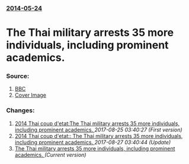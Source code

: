 ### [2014-05-24](/news/2014/05/24/index.md)

# The Thai military arrests 35 more individuals, including prominent academics. 




### Source:

1. [BBC](http://www.bbc.com/news/world-asia-27553029#TWEET1138011)
1. [Cover Image](http://ichef.bbci.co.uk/news/1024/media/images/75075000/jpg/_75075516_75075515.jpg)

### Changes:

1. [2014 Thai coup d'etat:The Thai military arrests 35 more individuals, including prominent academics. ](/news/2014/05/24/2014-thai-coup-d-a-c-tat-pthe-thai-military-arrests-35-more-individuals-including-prominent-academics.md) _2017-08-25 03:40:27 (First version)_
2. [2014 Thai coup d'etat:: The Thai military arrests 35 more individuals, including prominent academics. ](/news/2014/05/24/2014-thai-coup-d-a-c-tat-the-thai-military-arrests-35-more-individuals-including-prominent-academics.md) _2017-08-27 03:40:44 (Update)_
2. [The Thai military arrests 35 more individuals, including prominent academics. ](/news/2014/05/24/the-thai-military-arrests-35-more-individuals-including-prominent-academics.md) _(Current version)_
